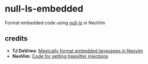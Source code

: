 # null-ls-embedded

Format embedded code using [null-ls](https://github.com/jose-elias-alvarez/null-ls.nvim) in NeoVim

## credits

- **TJ DeVries**: [Magically format embedded languages in Neovim](https://www.youtube.com/watch?v=v3o9YaHBM4Q)  
- **NeoVim**: [Code for getting treesitter injections](https://github.com/neovim/neovim/blob/86f9e29c86af9a7f6eb30a7d8ff529898a8b20ec/runtime/lua/vim/treesitter/languagetree.lua#L337)  
